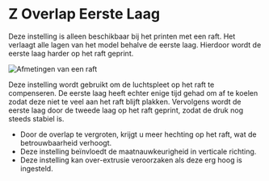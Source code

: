 Z Overlap Eerste Laag
====
Deze instelling is alleen beschikbaar bij het printen met een raft. Het verlaagt alle lagen van het model behalve de eerste laag. Hierdoor wordt de eerste laag harder op het raft geprint.

![Afmetingen van een raft](../../../articles/images/raft_dimensions.svg)

Deze instelling wordt gebruikt om de luchtspleet op het raft te compenseren. De eerste laag heeft echter enige tijd gehad om af te koelen zodat deze niet te veel aan het raft blijft plakken. Vervolgens wordt de eerste laag door de tweede laag op het raft geprint, zodat de druk nog steeds stabiel is.
* Door de overlap te vergroten, krijgt u meer hechting op het raft, wat de betrouwbaarheid verhoogt.
* Deze instelling beïnvloedt de maatnauwkeurigheid in verticale richting.
* Deze instelling kan over-extrusie veroorzaken als deze erg hoog is ingesteld.